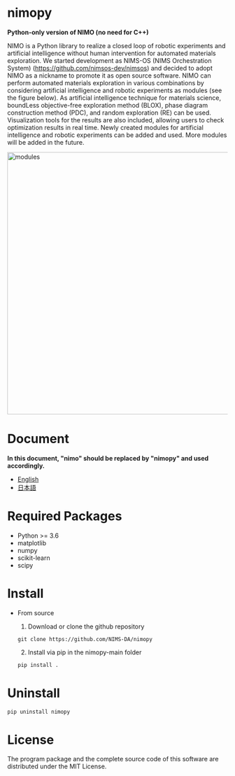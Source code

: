 # nimopy 

**Python-only version of NIMO (no need for C++)**

NIMO is a Python library to realize a closed loop of robotic experiments and artificial intelligence without human intervention for automated materials exploration. We started development as NIMS-OS (NIMS Orchestration System) (https://github.com/nimsos-dev/nimsos) and decided to adopt NIMO as a nickname to promote it as open source software. NIMO can perform automated materials exploration in various combinations by considering artificial intelligence and robotic experiments as modules (see the figure below). As artificial intelligence technique for materials science, boundLess objective-free exploration method (BLOX), phase diagram construction method (PDC), and random exploration (RE) can be used. Visualization tools for the results are also included, allowing users to check optimization results in real time. Newly created modules for artificial intelligence and robotic experiments can be added and used. More modules will be added in the future.

<img width="600" alt="modules" src="https://github.com/user-attachments/assets/ee7ca756-b4ea-4fc6-8d41-6e1ff47afdfd">


# Document

**In this document, "nimo" should be replaced by "nimopy" and used accordingly.**

- [English](https://nims-da.github.io/nimo/en/)
- [日本語](https://nims-da.github.io/nimo/ja/)

# Required Packages

- Python >= 3.6
- matplotlib
- numpy
- scikit-learn
- scipy

# Install

* From source

  1. Download or clone the github repository

  ```
  git clone https://github.com/NIMS-DA/nimopy
  ```

  2. Install via pip in the nimopy-main folder

  ```bash
  pip install .
  ```

# Uninstall

```bash
pip uninstall nimopy
```

# License

The program package and the complete source code of this software are distributed under the MIT License.
